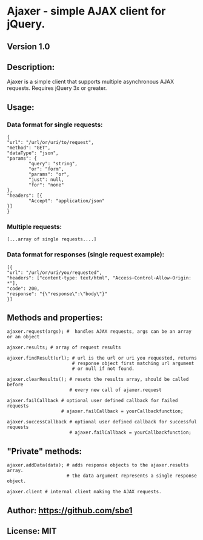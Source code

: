 # Ajaxer - simple AJAX client for jQuery.

## Version 1.0

## Description:
Ajaxer is a simple client that supports multiple asynchronous AJAX requests. Requires jQuery 3x or greater.

## Usage:

### Data format for single requests:

    {
	"url": "/url/or/uri/to/request",
	"method": "GET",
	"dataType": "json",
	"params": {
            "query": "string",
            "or": "form",
            "params": "or",
            "just": null,
            "for": "none"
	},
	"headers": [{
            "Accept": "application/json"
	}]
    }

### Multiple requests:

    [...array of single requests....]

### Data format for responses (single request example):

    [{
	"url": "/url/or/uri/you/requested",
	"headers": ["content-type: text/html", "Access-Control-Allow-Origin: *"],
	"code": 200,
	"response": "{\"response\":\"body\"}"
    }]

## Methods and properties:

    ajaxer.request(args); #  handles AJAX requests, args can be an array or an object
    
    ajaxer.results; # array of request results
    
    ajaxer.findResult(url); # url is the url or uri you requested, returns
                            # response object first matching url argument
                            # or null if not found.
    
    ajaxer.clearResults(); # resets the results array, should be called before
                           # every new call of ajaxer.request
    
    ajaxer.failCallback # optional user defined callback for failed requests
                        # ajaxer.failCallback = yourCallbackfunction;
    
    ajaxer.successCallback # optional user defined callback for successful requests
                           # ajaxer.failCallback = yourCallbackfunction;
    
## "Private" methods:

    ajaxer.addData(data); # adds response objects to the ajaxer.results array.
                          # the data argument represents a single response object.

    ajaxer.client # internal client making the AJAX requests.

## Author: https://github.com/sbe1
## License: MIT

    
